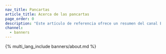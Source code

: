 ```yaml
---
nav_title: Pancartas
article_title: Acerca de las pancartas
page_order: 0
description: "Este artículo de referencia ofrece un resumen del canal Braze Banner y de los casos de uso más comunes."
channel:
  - banners
---
```


{% multi_lang_include banners/about.md %}